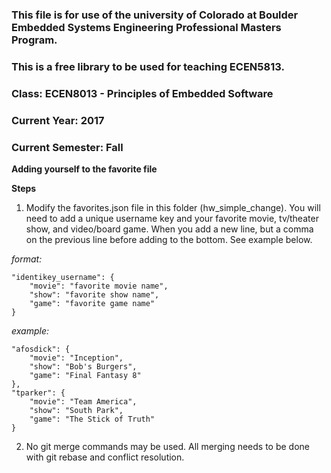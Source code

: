 ### This file is for use of the university of Colorado at Boulder Embedded Systems Engineering Professional Masters Program.

### This is a free library to be used for teaching ECEN5813. 

### Class:  ECEN8013 - Principles of Embedded Software
### Current Year: 2017
### Current Semester: Fall

**Adding yourself to the favorite file**

**Steps**

1) Modify the favorites.json file in this folder (hw_simple_change). You will need to add a unique username key and your favorite movie, tv/theater show, and video/board game. When you add a new line, but a comma on the previous line before adding to the bottom. See example below.

  *format:*
  ```
  "identikey_username": {
      "movie": "favorite movie name",
      "show": "favorite show name",
      "game": "favorite game name"
  }
  ```
  *example:*
  ```
  "afosdick": {
      "movie": "Inception",
      "show": "Bob's Burgers",
      "game": "Final Fantasy 8"
  },
  "tparker": {
      "movie": "Team America",
      "show": "South Park",
      "game": "The Stick of Truth"
  }
  ```
2) No git merge commands may be used. All merging needs to be done with git rebase and conflict resolution.

